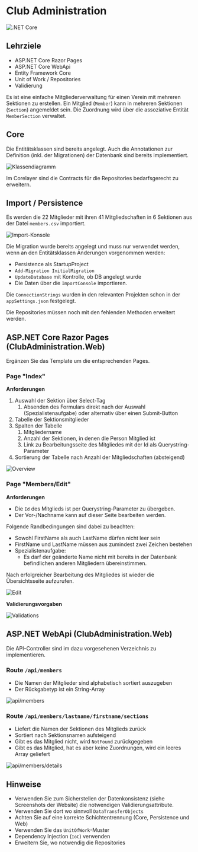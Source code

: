 # Club Administration

![.NET Core](https://github.com/jfuerlinger/csharp_samples_webapi_razorpages_clubadministration-template/workflows/.NET%20Core/badge.svg)

## Lehrziele

* ASP.NET Core Razor Pages
* ASP.NET Core WebApi
* Entity Framework Core
* Unit of Work / Repositories
* Validierung

Es ist eine einfache Mitgliederverwaltung für einen Verein mit mehreren Sektionen zu erstellen. Ein Mitglied (`Member`) kann in mehreren Sektionen (`Section`) angemeldet sein. Die Zuordnung wird über die assoziative Entität `MemberSection` verwaltet.

## Core

Die Entitätsklassen sind bereits angelegt. Auch die Annotationen zur Definition (inkl. der Migrationen) der Datenbank sind bereits implementiert.

![Klassendiagramm](images/00_classdiagram.png)

Im Corelayer sind die Contracts für die Repositories bedarfsgerecht zu erweitern.

## Import / Persistence

Es werden die 22 Mitglieder mit ihren 41 Mitgliedschaften in 6 Sektionen aus der Datei `members.csv` importiert.

![Import-Konsole](images/01_importconsole.png)

Die Migration wurde bereits angelegt und muss nur verwendet werden, wenn an den Entitätsklassen Änderungen vorgenommen werden:

* Persistence als StartupProject 
* `Add-Migration InitialMigration`
* `UpdateDatabase` mit Kontrolle, ob DB angelegt wurde
* Die Daten über die `ImportConsole` importieren.

Die `ConnectionStrings` wurden in den relevanten Projekten schon in der `appSettings.json` festgelegt.

Die Repositories müssen noch mit den fehlenden Methoden erweitert werden.

## ASP.NET Core Razor Pages (ClubAdministration.Web)

Ergänzen Sie das Template um die entsprechenden Pages.

### Page "Index"

**Anforderungen**

1.	Auswahl der Sektion über Select-Tag
    1. Absenden des Formulars direkt nach der Auswahl (Spezialistenaufgabe) oder alternativ über einen Submit-Button
2.	Tabelle der Sektionsmitglieder
3.	Spalten der Tabelle
    1. Mitgliedername
    1. Anzahl der Sektionen, in denen die Person Mitglied ist
    1. Link zu Bearbeitungsseite des Mitgliedes mit der Id als Querystring-Parameter
4.	Sortierung der Tabelle nach Anzahl der Mitgliedschaften (absteigend)

![Overview](images/02_overview.png)

### Page "Members/Edit"

**Anforderungen**

* Die `Id` des Mitglieds ist per Querystring-Parameter zu übergeben.
* Der Vor-/Nachname kann auf dieser Seite bearbeiten werden.

Folgende Randbedingungen sind dabei zu beachten:

* Sowohl FirstName als auch LastName dürfen nicht leer sein
* FirstName und LastName müssen aus zumindest zwei Zeichen bestehen
* Spezialistenaufgabe:
    * Es darf der geänderte Name nicht mit bereits in der Datenbank befindlichen anderen Mitgliedern übereinstimmen.


Nach erfolgreicher Bearbeitung des Mitgliedes ist wieder die Übersichtsseite aufzurufen.

![Edit](images/03_edit.png)

**Validierungsvorgaben**

![Validations](images/04_validations.png)

## ASP.NET WebApi (ClubAdministration.Web)

Die API-Controller sind im dazu vorgesehenen Verzeichnis zu implementieren.

### Route `/api/members`

* Die Namen der Mitglieder sind alphabetisch sortiert auszugeben
* Der Rückgabetyp ist ein String-Array

![api/members](images/05_api_members.png)

### Route `/api/members/lastname/firstname/sections`

* Liefert die Namen der Sektionen des Mitglieds zurück
* Sortiert nach Sektionsnamen aufsteigend
* Gibt es das Mitglied nicht, wird `NotFound` zurückgegeben
* Gibt es das Mitglied, hat es aber keine Zuordnungen, wird ein leeres Array geliefert

![api/members/details](images/06_api_members_sections.png)

## Hinweise

* Verwenden Sie zum Sicherstellen der Datenkonsistenz (siehe Screenshots der Website) die notwendigen Validierungsattribute.
* Verwenden Sie dort wo sinnvoll `DataTransferObjects`
* Achten Sie auf eine korrekte Schichtentrennung (Core, Persistence und Web)
* Verwenden Sie das `UnitOfWork`-Muster
* Dependency Injection (`IoC`) verwenden 
* Erweitern Sie, wo notwendig die Repositories
